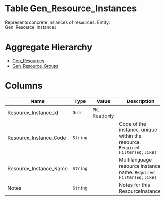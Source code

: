 # Table Gen_Resource_Instances

Represents concrete instances of resources. Entity: Gen_Resource_Instances

# Aggregate Hierarchy

* [Gen_Resources](Gen_Resources.md)
* [Gen_Resource_Groups](Gen_Resource_Groups.md)

# Columns

| Name | Type | Value | Description |
| - | - | - | --- |
|Resource_Instance_Id|`Guid`|`PK`, Readonly||
|Resource_Instance_Code|`String`||Code of the instance, unique within the resource. `Required` `Filter(eq;like)` |
|Resource_Instance_Name|`String`||Multilanguage resource instance name. `Required` `Filter(eq;like)` |
|Notes|`String`||Notes for this ResourceInstance. |
